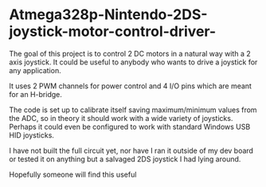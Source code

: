 # Atmega328p-Nintendo-2DS-joystick-motor-control-driver-

The goal of this project is to control 2 DC motors in a natural way with a 2 axis joystick. 
It could be useful to anybody who wants to drive a joystick for any application. 

It uses 2 PWM channels for power control and 4 I/O pins which are meant for an H-bridge.

The code is set up to calibrate itself saving maximum/minimum values from the ADC, so in
theory it should work with a wide variety of joysticks. Perhaps it could even be configured
to work with standard Windows USB HID joysticks. 

I have not built the full circuit yet, nor have I ran it outside of my dev board or tested it 
on anything but a salvaged 2DS joystick I had lying around. 

Hopefully someone will find this useful
